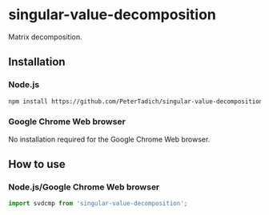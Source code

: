 # singular-value-decomposition
Matrix decomposition.

## Installation

### Node.js

```bash
npm install https://github.com/PeterTadich/singular-value-decomposition#main
```

### Google Chrome Web browser

No installation required for the Google Chrome Web browser.

## How to use

### Node.js/Google Chrome Web browser

```js
import svdcmp from 'singular-value-decomposition';
```
